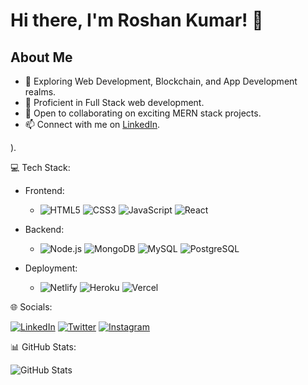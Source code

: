 # Hi there, I'm Roshan Kumar! 👋

## About Me
- 👀 Exploring Web Development, Blockchain, and App Development realms.
- 🌱 Proficient in Full Stack web development.
- 💞️ Open to collaborating on exciting MERN stack projects.
- 📫 Connect with me on [LinkedIn](https://www.linkedin.com/in/roshan-kumar-810a1626a/).

).

💻 Tech Stack:

- Frontend:
  - ![HTML5](https://img.shields.io/badge/-HTML5-E34F26?style=flat-square&logo=html5&logoColor=white) ![CSS3](https://img.shields.io/badge/-CSS3-1572B6?style=flat-square&logo=css3&logoColor=white) ![JavaScript](https://img.shields.io/badge/-JavaScript-F7DF1E?style=flat-square&logo=javascript&logoColor=black) ![React](https://img.shields.io/badge/-React-61DAFB?style=flat-square&logo=react&logoColor=white)

- Backend:
  - ![Node.js](https://img.shields.io/badge/-Node.js-339933?style=flat-square&logo=node.js&logoColor=white) ![MongoDB](https://img.shields.io/badge/-MongoDB-47A248?style=flat-square&logo=mongodb&logoColor=white) ![MySQL](https://img.shields.io/badge/-MySQL-4479A1?style=flat-square&logo=mysql&logoColor=white) ![PostgreSQL](https://img.shields.io/badge/-PostgreSQL-336791?style=flat-square&logo=postgresql&logoColor=white)

- Deployment:
  - ![Netlify](https://img.shields.io/badge/-Netlify-00C7B7?style=flat-square&logo=netlify&logoColor=white) ![Heroku](https://img.shields.io/badge/-Heroku-430098?style=flat-square&logo=heroku&logoColor=white) ![Vercel](https://img.shields.io/badge/-Vercel-000000?style=flat-square&logo=vercel&logoColor=white)

🌐 Socials:

[![LinkedIn](https://img.shields.io/badge/LinkedIn--informational?style=social&logo=linkedin)](https://www.linkedin.com/in/roshan-kumar-810a1626a/)
[![Twitter](https://img.shields.io/badge/Twitter--informational?style=social&logo=twitter)](https://twitter.com/itsRoshanHarry)
[![Instagram](https://img.shields.io/badge/Instagram--informational?style=social&logo=instagram)](https://www.instagram.com/itsroshanharry/)

📊 GitHub Stats:

![GitHub Stats](https://github-readme-stats.vercel.app/api?username=itsroshanharry&show_icons=true&theme=radical)

